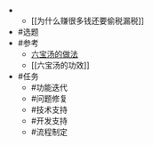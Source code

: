 -
	- [[为什么赚很多钱还要偷税漏税]]
- #选题
- #参考
	- [六宝汤的做法](https://zhuanlan.zhihu.com/p/656712998)
	- [[六宝汤的功效]]
- #任务
	- #功能迭代
	- #问题修复
	- #技术支持
	- #开发支持
	- #流程制定